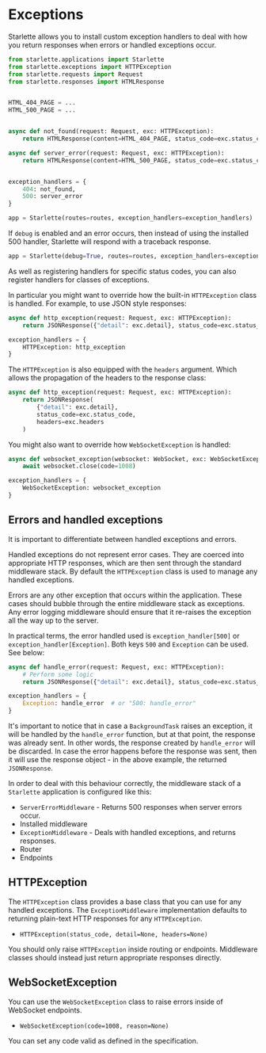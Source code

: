 
# Exceptions


Starlette allows you to install custom exception handlers to deal with
how you return responses when errors or handled exceptions occur.



```python
from starlette.applications import Starlette
from starlette.exceptions import HTTPException
from starlette.requests import Request
from starlette.responses import HTMLResponse


HTML_404_PAGE = ...
HTML_500_PAGE = ...


async def not_found(request: Request, exc: HTTPException):
    return HTMLResponse(content=HTML_404_PAGE, status_code=exc.status_code)

async def server_error(request: Request, exc: HTTPException):
    return HTMLResponse(content=HTML_500_PAGE, status_code=exc.status_code)


exception_handlers = {
    404: not_found,
    500: server_error
}

app = Starlette(routes=routes, exception_handlers=exception_handlers)

```

If `debug` is enabled and an error occurs, then instead of using the installed
500 handler, Starlette will respond with a traceback response.



```python
app = Starlette(debug=True, routes=routes, exception_handlers=exception_handlers)

```

As well as registering handlers for specific status codes, you can also
register handlers for classes of exceptions.


In particular you might want to override how the built-in `HTTPException` class
is handled. For example, to use JSON style responses:



```python
async def http_exception(request: Request, exc: HTTPException):
    return JSONResponse({"detail": exc.detail}, status_code=exc.status_code)

exception_handlers = {
    HTTPException: http_exception
}

```

The `HTTPException` is also equipped with the `headers` argument. Which allows the propagation
of the headers to the response class:



```python
async def http_exception(request: Request, exc: HTTPException):
    return JSONResponse(
        {"detail": exc.detail},
        status_code=exc.status_code,
        headers=exc.headers
    )

```

You might also want to override how `WebSocketException` is handled:



```python
async def websocket_exception(websocket: WebSocket, exc: WebSocketException):
    await websocket.close(code=1008)

exception_handlers = {
    WebSocketException: websocket_exception
}

```

## Errors and handled exceptions


It is important to differentiate between handled exceptions and errors.


Handled exceptions do not represent error cases. They are coerced into appropriate
HTTP responses, which are then sent through the standard middleware stack. By default
the `HTTPException` class is used to manage any handled exceptions.


Errors are any other exception that occurs within the application. These cases
should bubble through the entire middleware stack as exceptions. Any error
logging middleware should ensure that it re-raises the exception all the
way up to the server.


In practical terms, the error handled used is `exception_handler[500]` or `exception_handler[Exception]`.
Both keys `500` and `Exception` can be used. See below:



```python
async def handle_error(request: Request, exc: HTTPException):
    # Perform some logic
    return JSONResponse({"detail": exc.detail}, status_code=exc.status_code)

exception_handlers = {
    Exception: handle_error  # or "500: handle_error"
}

```

It's important to notice that in case a `BackgroundTask` raises an exception,
it will be handled by the `handle_error` function, but at that point, the response was already sent. In other words,
the response created by `handle_error` will be discarded. In case the error happens before the response was sent, then
it will use the response object - in the above example, the returned `JSONResponse`.


In order to deal with this behaviour correctly, the middleware stack of a
`Starlette` application is configured like this:


* `ServerErrorMiddleware` - Returns 500 responses when server errors occur.
* Installed middleware
* `ExceptionMiddleware` - Deals with handled exceptions, and returns responses.
* Router
* Endpoints


## HTTPException


The `HTTPException` class provides a base class that you can use for any
handled exceptions. The `ExceptionMiddleware` implementation defaults to
returning plain-text HTTP responses for any `HTTPException`.


* `HTTPException(status_code, detail=None, headers=None)`


You should only raise `HTTPException` inside routing or endpoints. Middleware
classes should instead just return appropriate responses directly.


## WebSocketException


You can use the `WebSocketException` class to raise errors inside of WebSocket endpoints.


* `WebSocketException(code=1008, reason=None)`


You can set any code valid as defined in the specification.




